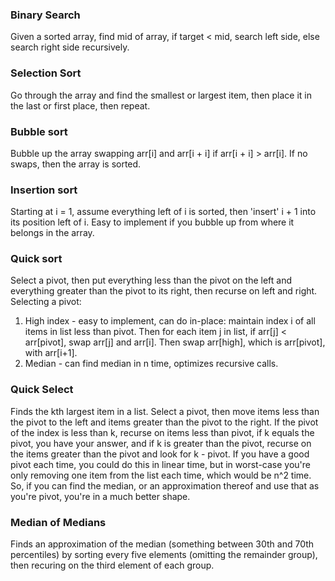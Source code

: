 ### Binary Search
Given a sorted array, find mid of array, if target < mid, search left side, else search right side recursively.

### Selection Sort
Go through the array and find the smallest or largest item, then place it in the last or first place, then repeat.

### Bubble sort
Bubble up the array swapping arr[i] and arr[i + i] if arr[i + i] > arr[i]. If no swaps, then the array is sorted.

### Insertion sort
Starting at i = 1, assume everything left of i is sorted, then 'insert' i + 1 into its position left of i. Easy to implement if you bubble up from where it belongs in the array.

### Quick sort
Select a pivot, then put everything less than the pivot on the left and everything greater than the pivot to its right, then recurse on left and right.
Selecting a pivot:
1. High index - easy to implement, can do in-place: maintain index i of all items in list less than pivot. Then for each item j in list, if arr[j] < arr[pivot], swap arr[j] and arr[i]. Then swap arr[high], which is arr[pivot], with arr[i+1].
2. Median - can find median in n time, optimizes recursive calls.

### Quick Select
Finds the kth largest item in a list. Select a pivot, then move items less than the pivot to the left and items greater than the pivot to the right. If the pivot of the index is less than k, recurse on items less than pivot, if k equals the pivot, you have your answer, and if k is greater than the pivot, recurse on the items greater than the pivot and look for k - pivot. If you have a good pivot each time, you could do this in linear time, but in worst-case you're only removing one item from the list each time, which would be n^2 time. So, if you can find the median, or an approximation thereof and use that as you're pivot, you're in a much better shape.

### Median of Medians
Finds an approximation of the median (something between 30th and 70th percentiles) by sorting every five elements (omitting the remainder group), then recuring on the third element of each group.

